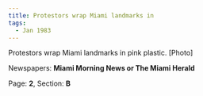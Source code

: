 ```yaml
---  
title: Protestors wrap Miami landmarks in  
tags:  
  - Jan 1983  
---  
```

  
Protestors wrap Miami landmarks in pink plastic. [Photo]  
  
Newspapers: **Miami Morning News or The Miami Herald**  
  
Page: **2**, Section: **B** 
